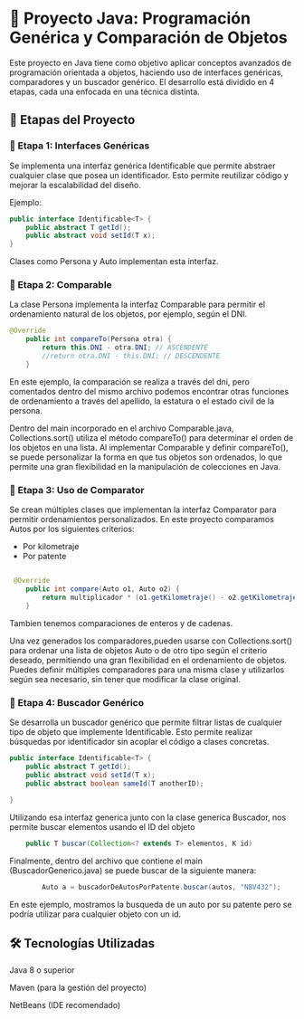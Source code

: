 # 🧩 Proyecto Java: Programación Genérica y Comparación de Objetos
Este proyecto en Java tiene como objetivo aplicar conceptos avanzados de programación orientada a objetos, haciendo uso de interfaces genéricas, comparadores y un buscador genérico.
El desarrollo está dividido en 4 etapas, cada una enfocada en una técnica distinta.

## 📌 Etapas del Proyecto
### 🔹 Etapa 1: Interfaces Genéricas
Se implementa una interfaz genérica Identificable<T> que permite abstraer cualquier clase que posea un identificador.
Esto permite reutilizar código y mejorar la escalabilidad del diseño.

Ejemplo:

```java
public interface Identificable<T> {
    public abstract T getId();
    public abstract void setId(T x);
}
```
Clases como Persona y Auto implementan esta interfaz.

### 🔹 Etapa 2: Comparable
La clase Persona implementa la interfaz Comparable<Persona> para permitir el ordenamiento natural de los objetos, por ejemplo, según el DNI.

```java
@Override
    public int compareTo(Persona otra) {
        return this.DNI - otra.DNI; // ASCENDENTE
        //return otra.DNI - this.DNI; // DESCENDENTE
    }
```
En este ejemplo, la comparación se realiza a través del dni, pero comentados dentro del mismo archivo podemos encontrar otras funciones 
de ordenamiento a través del apellido, la estatura o el estado civil de la persona.


Dentro del main incorporado en el archivo Comparable.java, Collections.sort() utiliza el método compareTo() para determinar el orden de los objetos en una lista. 
Al implementar Comparable y definir compareTo(), se puede personalizar la forma en que tus objetos son ordenados, lo que permite una gran flexibilidad en la manipulación de colecciones en Java.

### 🔹 Etapa 3: Uso de Comparator
Se crean múltiples clases que implementan la interfaz Comparator para permitir ordenamientos personalizados.
En este proyecto comparamos Autos por los siguientes criterios:

- Por kilometraje
- Por patente

```java

 @Override
    public int compare(Auto o1, Auto o2) {
        return multiplicador * (o1.getKilometraje() - o2.getKilometraje());
    }
```

Tambien tenemos comparaciones de enteros y de cadenas.

Una vez generados los comparadores,pueden usarse con Collections.sort() para ordenar una lista de objetos Auto o de otro tipo según el criterio deseado,
permitiendo una gran flexibilidad en el ordenamiento de objetos. Puedes definir múltiples comparadores para una misma clase y utilizarlos según sea necesario, sin tener que modificar la clase original.


### 🔹 Etapa 4: Buscador Genérico
Se desarrolla un buscador genérico que permite filtrar listas de cualquier tipo de objeto que implemente Identificable<T>.
Esto permite realizar búsquedas por identificador sin acoplar el código a clases concretas.

```java
public interface Identificable<T> {
    public abstract T getId();
    public abstract void setId(T x);
    public abstract boolean sameId(T anotherID);
    
}
```

Utilizando esa interfaz generica junto con la clase generica Buscador, nos permite buscar elementos usando el ID del objeto
```java
    public T buscar(Collection<? extends T> elementos, K id) 
```

Finalmente, dentro del archivo que contiene el main (BuscadorGenerico.java) se puede buscar de la siguiente manera:
```java
        Auto a = buscadorDeAutosPorPatente.buscar(autos, "NBV432");
```

En este ejemplo, mostramos la busqueda de un auto por su patente pero se podría utilizar para cualquier objeto con un id.

## 🛠️ Tecnologías Utilizadas
Java 8 o superior

Maven (para la gestión del proyecto)

NetBeans (IDE recomendado)
